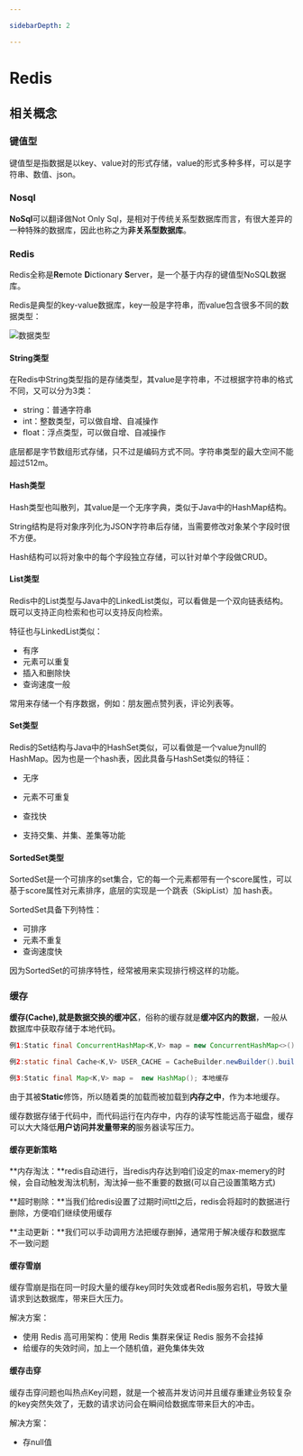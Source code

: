 ```yaml
---

sidebarDepth: 2

---
```


# Redis

## 相关概念

### 键值型

键值型是指数据是以key、value对的形式存储，value的形式多种多样，可以是字符串、数值、json。

### Nosql

**NoSql**可以翻译做Not Only Sql，是相对于传统关系型数据库而言，有很大差异的一种特殊的数据库，因此也称之为**非关系型数据库**。

### Redis

Redis全称是**Re**mote  **D**ictionary **S**erver，是一个基于内存的键值型NoSQL数据库。

Redis是典型的key-value数据库，key一般是字符串，而value包含很多不同的数据类型：

![数据类型](https://picture.yan-test.asia/8tli2o9.png)

#### String类型

在Redis中String类型指的是存储类型，其value是字符串，不过根据字符串的格式不同，又可以分为3类：

* string：普通字符串
* int：整数类型，可以做自增、自减操作
* float：浮点类型，可以做自增、自减操作

底层都是字节数组形式存储，只不过是编码方式不同。字符串类型的最大空间不能超过512m。

#### Hash类型

Hash类型也叫散列，其value是一个无序字典，类似于Java中的HashMap结构。

String结构是将对象序列化为JSON字符串后存储，当需要修改对象某个字段时很不方便。

Hash结构可以将对象中的每个字段独立存储，可以针对单个字段做CRUD。

#### List类型

Redis中的List类型与Java中的LinkedList类似，可以看做是一个双向链表结构。既可以支持正向检索和也可以支持反向检索。

特征也与LinkedList类似：

* 有序
* 元素可以重复
* 插入和删除快
* 查询速度一般

常用来存储一个有序数据，例如：朋友圈点赞列表，评论列表等。

#### Set类型

Redis的Set结构与Java中的HashSet类似，可以看做是一个value为null的HashMap。因为也是一个hash表，因此具备与HashSet类似的特征：

* 无序

* 元素不可重复

* 查找快

* 支持交集、并集、差集等功能

#### SortedSet类型

SortedSet是一个可排序的set集合，它的每一个元素都带有一个score属性，可以基于score属性对元素排序，底层的实现是一个跳表（SkipList）加 hash表。

SortedSet具备下列特性：

* 可排序
* 元素不重复
* 查询速度快

因为SortedSet的可排序特性，经常被用来实现排行榜这样的功能。

### 缓存

**缓存(**Cache),就是数据交换的**缓冲区**，俗称的缓存就是**缓冲区内的数据**，一般从数据库中获取存储于本地代码。

```java
例1:Static final ConcurrentHashMap<K,V> map = new ConcurrentHashMap<>(); 本地用于高并发

例2:static final Cache<K,V> USER_CACHE = CacheBuilder.newBuilder().build(); 用于redis等缓存

例3:Static final Map<K,V> map =  new HashMap(); 本地缓存
```

由于其被**Static**修饰，所以随着类的加载而被加载到**内存之中**，作为本地缓存。

缓存数据存储于代码中，而代码运行在内存中，内存的读写性能远高于磁盘，缓存可以大大降低**用户访问并发量带来的**服务器读写压力。

#### 缓存更新策略

**内存淘汰：**redis自动进行，当redis内存达到咱们设定的max-memery的时候，会自动触发淘汰机制，淘汰掉一些不重要的数据(可以自己设置策略方式)

**超时剔除：**当我们给redis设置了过期时间ttl之后，redis会将超时的数据进行删除，方便咱们继续使用缓存

**主动更新：**我们可以手动调用方法把缓存删掉，通常用于解决缓存和数据库不一致问题

#### 缓存雪崩

缓存雪崩是指在同一时段大量的缓存key同时失效或者Redis服务宕机，导致大量请求到达数据库，带来巨大压力。

解决方案：

* 使用 Redis 高可用架构：使用 Redis 集群来保证 Redis 服务不会挂掉
* 给缓存的失效时间，加上一个随机值，避免集体失效

#### 缓存击穿

缓存击穿问题也叫热点Key问题，就是一个被高并发访问并且缓存重建业务较复杂的key突然失效了，无数的请求访问会在瞬间给数据库带来巨大的冲击。

解决方案：

* 存null值
